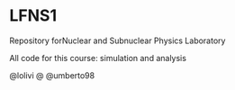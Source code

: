 # LFNS1
Repository forNuclear and Subnuclear Physics Laboratory

All code for this course: simulation and analysis

@lolivi
@
@umberto98
